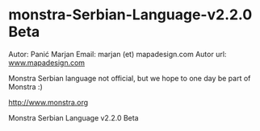 monstra-Serbian-Language-v2.2.0 Beta
===============================
Autor: Panić Marjan 
Email: marjan (et) mapadesign.com
Autor url: www.mapadesign.com

Monstra Serbian language not official, but we hope to one day be part of Monstra :) 

http://www.monstra.org


Monstra Serbian Language v2.2.0 Beta
